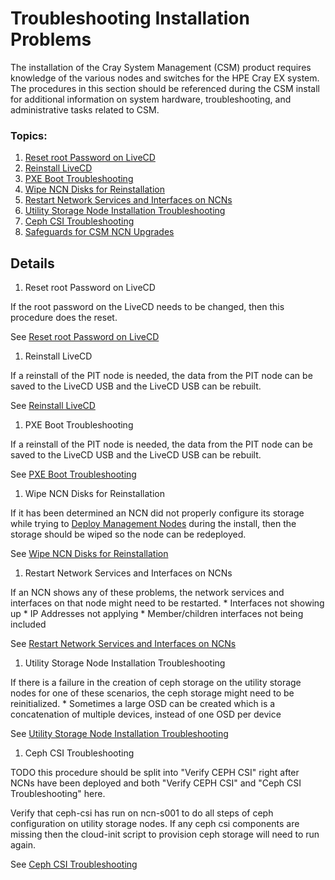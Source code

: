 # Troubleshooting Installation Problems

The installation of the Cray System Management (CSM) product requires knowledge of the various nodes and
switches for the HPE Cray EX system. The procedures in this section should be referenced during the CSM install
for additional information on system hardware, troubleshooting, and administrative tasks related to CSM.

### Topics:

   1. [Reset root Password on LiveCD](#reset_root_password_on_LiveCD)
   1. [Reinstall LiveCD](#reinstall_livecd)
   1. [PXE Boot Troubleshooting](#pxe_boot_troubleshooting)
   1. [Wipe NCN Disks for Reinstallation](#wipe_ncn_disks_for_reinstallation)
   1. [Restart Network Services and Interfaces on NCNs](#restart_network_services_and_interfaces_on_ncns)
   1. [Utility Storage Node Installation Troubleshooting](#utility_storage_node_installation_troubleshooting)
   1. [Ceph CSI Troubleshooting](#ceph_csi_troubleshooting)
   1. [Safeguards for CSM NCN Upgrades](safeguards_for_csm_ncn_upgrades.md)


## Details

   <a name="reset_root_password_on_LiveCD"></a>

   1. Reset root Password on LiveCD

   If the root password on the LiveCD needs to be changed, then this procedure does the reset.

   See [Reset root Password on LiveCD](reset_root_password_on_LiveCD.md)

   <a name="reinstall_livecd"></a>

   1. Reinstall LiveCD

   If a reinstall of the PIT node is needed, the data from the PIT node can be saved to the LiveCD USB and
   the LiveCD USB can be rebuilt.

   See [Reinstall LiveCD](reinstall_livecd.md)

   <a name="pxe_boot_troubleshooting"></a>

   1. PXE Boot Troubleshooting

   If a reinstall of the PIT node is needed, the data from the PIT node can be saved to the LiveCD USB and
   the LiveCD USB can be rebuilt.

   See [PXE Boot Troubleshooting](pxe_boot_troubleshooting.md)

   <a name="wipe_ncn_disks_for_reinstallation"></a>

   1. Wipe NCN Disks for Reinstallation

   If it has been determined an NCN did not properly configure its storage while trying to
   [Deploy Management Nodes](deploy_management_nodes.md) during the install, then the
   storage should be wiped so the node can be redeployed.

   See [Wipe NCN Disks for Reinstallation](wipe_ncn_disks_for_reinstallation.md)

   <a name="restart_network_services_and_interfaces_on_ncns"></a>

   1. Restart Network Services and Interfaces on NCNs

   If an NCN shows any of these problems, the network services and interfaces on that node might need to be restarted.
      * Interfaces not showing up
      * IP Addresses not applying
      * Member/children interfaces not being included

   See [Restart Network Services and Interfaces on NCNs](restart_network_services_and_interfaces_on_ncns.md)

   <a name="utility_storage_node_installation_troubleshooting"></a>

   1. Utility Storage Node Installation Troubleshooting

   If there is a failure in the creation of ceph storage on the utility storage nodes for one of these scenarios,
   the ceph storage might need to be reinitialized. 
      * Sometimes a large OSD can be created which is a concatenation of multiple devices, instead of one OSD per device

   See [Utility Storage Node Installation Troubleshooting](utility_storage_node_installation_troubleshooting.md)

   <a name="ceph_csi_troubleshooting"></a>

   1. Ceph CSI Troubleshooting

   TODO this procedure should be split into "Verify CEPH CSI" right after NCNs have been deployed and
   both "Verify CEPH CSI" and "Ceph CSI Troubleshooting" here.

   Verify that ceph-csi has run on ncn-s001 to do all steps of ceph configuration on utility storage nodes.
   If any ceph csi components are missing then the cloud-init script to provision ceph storage will need to run again.

   See [Ceph CSI Troubleshooting](ceph_csi_troubleshooting.md)

